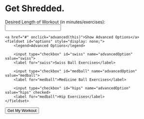 
# Get Shredded.
<form id="getNumber">
    <label for="numEx">Desired Length of Workout (in minutes/exercises):</label>
    <input type="number" name="numEx" id="numEx">
    <br>

    <a href="#" onclick="advanced(this)">Show Advanced Options</a>
    <fieldset id="options" style="display: none;">
        <legend>Advanced Options</legend>
        
        <input type="checkbox" id="swiss" name="advancedOption" value="swiss">
        <label for="swiss">Swiss Ball Exercises</label>        

        <input type="checkbox" id="medball" name="advancedOption" value="medball">
        <label for="medball">Medicine Ball Exercises</label>

        <input type="checkbox" id="hips" name="advancedOption" value="hips" checked>
        <label for="medball">Hip Exercises</label>
    </fieldset>
</form>
<button onclick="getWorkout()">Get My Workout</button>

<p id="topworkoutlabel"></p>
<div id="workoutList"></div>

<script>
    function getWorkout(){
        let number = document.getElementById("numEx").value;
        document.getElementById("topworkoutlabel").innerHTML = "You've selected " + number + " exercises:";
        document.getElementById("workoutList").innerHTML = "";
        let EXERCISES = ["Elbow Plank",
        "Elbow Side Plank",
        "High Plank",
        "High Side Plank",
        "Back Plank",
        "High Plank with Arm Extensions",
        "Elbow Plank with Arm Extensions",
        "High Plank with Opposite Arm/Leg Extensions",
        "Elbow Plan with Opposite Arm/Leg Extensions",
        "Elbow Side Plank with Knee Drives",
        "High Side Plank with Knee Drives",
        "Elbow Side Plank with Top Leg Lifts",
        "High Side Plank with Top Leg Lifts",
        "Elbow Side Plank with Internal Rotation",
        "High Side Plank with Internal Rotation",
        "Pushups",
        "Wide Pushups",
        "Triangle Pushups",
        "Spiderman Pushups",
        "V Ups",
        "Russian Twists",
        "Toe Taps (Penguin Slides)",
        "Boats",
        "Accordions",
        "Supermans",
        "Leg Lifts",
        "Flutters",
        "Scissors",
        "Hip Extension Holds",
        "Hip Extension Leg Alternations",
        "Opposite Elbow to Knee Hold, other leg extended",
        "Mountain Climbers",
        "Swiss Ball Pikes",
        "Swiss Ball Side Tucks",
        "Swiss Ball Single Leg Drives",
        "Swiss Ball Stir the Pot",
        "Swiss Ball Glute Bridge Leg Extensions (shoulders on ball)",
        "Swiss Ball Hip Extensions",
        "Swiss Ball Rollouts",
        "Medicine Ball Pushups",
        "Medicine Ball Russian Twists",
        "Medicine Ball Pushups",
        "Fire Hydrants",
        "Donkey Kicks",
        "Side Lying Hip Abbduction",
        "Side Lying Hip Adduction",
        "Bird Dogs"
        ];

        if (number > EXERCISES.length) {
            number = EXERCISES.length;
        }
        for (var i = 0; i < number; i ++){
            let index = Math.floor(Math.random()*EXERCISES.length);
            document.getElementById("workoutList").innerHTML = document.getElementById("workoutList").innerHTML + String((i+1)) + ". " + EXERCISES.splice(index, 1)[0] + "<br>";
        }

    }

    function advanced(obj) {
        var content = document.getElementById("options");

        if (content.style.display == "none") {
            content.style.display = "";
            obj.innerHTML = "Hide Advanced Options";
        } else {
            content.style.display = "none";
            obj.innerHTML = "Show Advanced Options";
        }
    }
</script>
